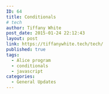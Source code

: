 ```yaml
---
ID: 64
title: Conditionals
# tech
author: Tiffany White
post_date: 2015-01-24 22:12:43
layout: post
link: https://tiffanywhite.tech/tech/
published: true
tags:
  - Alice program
  - conditionals
  - javascript
categories:
  - General Updates
---
```

